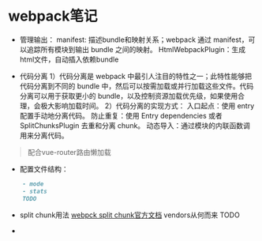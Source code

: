 # webpack笔记

- 管理输出：
  manifest: 描述bundle和映射关系；webpack 通过 manifest，可以追踪所有模块到输出 bundle 之间的映射。
  HtmlWebpackPlugin：生成html文件，自动插入依赖bundle

- 代码分离
  1）代码分离是 webpack 中最引人注目的特性之一；此特性能够把代码分离到不同的 bundle 中，然后可以按需加载或并行加载这些文件。代码分离可以用于获取更小的 bundle，以及控制资源加载优先级，如果使用合理，会极大影响加载时间。
  2）代码分离的实现方式：
    入口起点：使用 entry 配置手动地分离代码。 
    防止重复：使用 Entry dependencies 或者 SplitChunksPlugin 去重和分离 chunk。 
    动态导入：通过模块的内联函数调用来分离代码。
> 配合vue-router路由懒加载

- 配置文件结构：
```md
    - mode 
    - stats 
    TODO
```

- split chunk用法
  [webpck split chunk官方文档](https://webpack.js.org/plugins/split-chunks-plugin/)
  vendors从何而来
  TODO

- 

